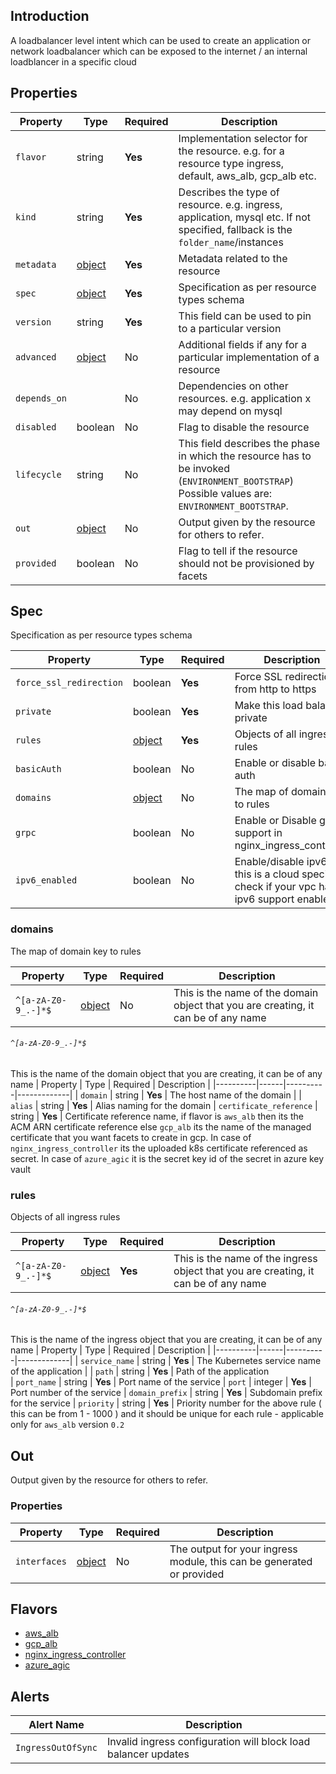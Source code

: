 ## Introduction
A loadbalancer level intent which can be used to create an application or network loadbalancer which can be exposed to the internet / an internal loadblancer in a specific cloud

## Properties

| Property     | Type                | Required | Description                                                                                                                                    |
| ------------ | ------------------- | -------- | ---------------------------------------------------------------------------------------------------------------------------------------------- |
| `flavor`     | string              | **Yes**  | Implementation selector for the resource. e.g. for a resource type ingress, default, aws_alb, gcp_alb etc.                                     |
| `kind`       | string              | **Yes**  | Describes the type of resource. e.g. ingress, application, mysql etc. If not specified, fallback is the `folder_name`/instances                |
| `metadata`   | [object](#metadata) | **Yes**  | Metadata related to the resource                                                                                                               |
| `spec`       | [object](#spec)     | **Yes**  | Specification as per resource types schema                                                                                                     |
| `version`    | string              | **Yes**  | This field can be used to pin to a particular version                                                                                          |
| `advanced`   | [object](#advanced) | No       | Additional fields if any for a particular implementation of a resource                                                                         |
| `depends_on` |                     | No       | Dependencies on other resources. e.g. application x may depend on mysql                                                                        |
| `disabled`   | boolean             | No       | Flag to disable the resource                                                                                                                   |
| `lifecycle`  | string              | No       | This field describes the phase in which the resource has to be invoked (`ENVIRONMENT_BOOTSTRAP`) Possible values are: `ENVIRONMENT_BOOTSTRAP`. |
| `out`        | [object](#out)      | No       | Output given by the resource for others to refer.                                                                                              |
| `provided`   | boolean             | No       | Flag to tell if the resource should not be provisioned by facets                                                                               |

## Spec

Specification as per resource types schema

| Property                | Type               | Required | Description                                                                              |
| ----------------------- | ------------------ | -------- | ---------------------------------------------------------------------------------------- |
| `force_ssl_redirection` | boolean            | **Yes**  | Force SSL redirection from http to https                                                 |
| `private`               | boolean            | **Yes**  | Make this load balancer private                                                          |
| `rules`                 | [object](#rules)   | **Yes**  | Objects of all ingress rules                                                             |
| `basicAuth`             | boolean            | No       | Enable or disable basic auth                                                             |
| `domains`               | [object](#domains) | No       | The map of domain key to rules                                                           |
| `grpc`                  | boolean            | No       | Enable or Disable grpc support in nginx_ingress_controller                               |
| `ipv6_enabled`          | boolean            | No       | Enable/disable ipv6, this is a cloud specific check if your vpc has ipv6 support enabled |

### domains

The map of domain key to rules

| Property | Type | Required | Description |
|----------|------|----------|-------------|
| `^[a-zA-Z0-9_.-]*$`   | [object](#`^[a-zA-Z0-9_.-]*$`)  | No       | This is the name of the domain object that you are creating, it can be of any name

###### `^[a-zA-Z0-9_.-]*$`
This is the name of the domain object that you are creating, it can be of any name
| Property | Type | Required | Description |
|----------|------|----------|-------------|
| `domain`   | string | **Yes**       | The host name of the domain                                                                                    |
| `alias`   | string | **Yes**        | Alias naming for the domain 
| `certificate_reference`   | string | **Yes**        | Certificate reference name, if flavor is `aws_alb` then its the ACM ARN certificate reference else `gcp_alb` its the name of the managed certificate that you want facets to create in gcp. In case of `nginx_ingress_controller` its the uploaded k8s certificate referenced as secret. In case of `azure_agic` it is the secret key id of the secret in azure key vault 

### rules

Objects of all ingress rules

| Property | Type | Required | Description |
|----------|------|----------|-------------|
| `^[a-zA-Z0-9_.-]*$`   | [object](#`^[a-zA-Z0-9_.-]*$`)  | **Yes**       | This is the name of the ingress object that you are creating, it can be of any name

###### `^[a-zA-Z0-9_.-]*$`
This is the name of the ingress object that you are creating, it can be of any name
| Property | Type | Required | Description |
|----------|------|----------|-------------|
| `service_name`   | string | **Yes**       | The Kubernetes service name of the application                                                     |
| `path`   | string | **Yes**        | Path of the application  
| `port_name`   | string | **Yes**        | Port name of the service
| `port`   | integer | **Yes**        | Port number of the service
| `domain_prefix`   | string | **Yes**        | Subdomain prefix for the service
| `priority`   | string | **Yes**        | Priority number for the above rule ( this can be from 1 - 1000 ) and it should be unique for each rule - applicable only for `aws_alb` version `0.2`

## Out

Output given by the resource for others to refer.

### Properties

| Property     | Type                  | Required | Description                                                           |
| ------------ | --------------------- | -------- | --------------------------------------------------------------------- |
| `interfaces` | [object](#interfaces) | No       | The output for your ingress module, this can be generated or provided |

## Flavors

- [aws_alb](flavor-aws-alb.md)
- [gcp_alb](flavor-gcp-alb.md)
- [nginx_ingress_controller](flavor-nginx.md)
- [azure_agic](flavor-azure-agic.md)

## Alerts

| Alert Name         | Description                                                    |
| ------------------ | -------------------------------------------------------------- |
| `IngressOutOfSync` | Invalid ingress configuration will block load balancer updates |
